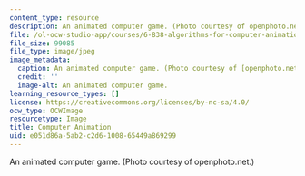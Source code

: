 ```yaml
---
content_type: resource
description: An animated computer game. (Photo courtesy of openphoto.net.)
file: /ol-ocw-studio-app/courses/6-838-algorithms-for-computer-animation-fall-2002/e051d86a5ab2c2d6100865449a869299_6-838f02.jpg
file_size: 99085
file_type: image/jpeg
image_metadata:
  caption: An animated computer game. (Photo courtesy of [openphoto.net](http://openphoto.net/).)
  credit: ''
  image-alt: An animated computer game.
learning_resource_types: []
license: https://creativecommons.org/licenses/by-nc-sa/4.0/
ocw_type: OCWImage
resourcetype: Image
title: Computer Animation
uid: e051d86a-5ab2-c2d6-1008-65449a869299
---
```

An animated computer game. (Photo courtesy of openphoto.net.)